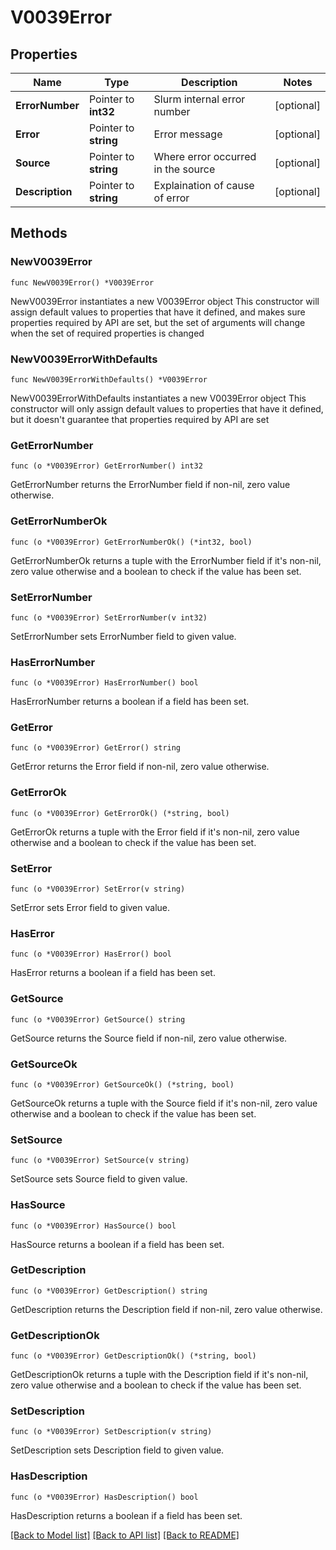 # V0039Error

## Properties

Name | Type | Description | Notes
------------ | ------------- | ------------- | -------------
**ErrorNumber** | Pointer to **int32** | Slurm internal error number | [optional] 
**Error** | Pointer to **string** | Error message | [optional] 
**Source** | Pointer to **string** | Where error occurred in the source | [optional] 
**Description** | Pointer to **string** | Explaination of cause of error | [optional] 

## Methods

### NewV0039Error

`func NewV0039Error() *V0039Error`

NewV0039Error instantiates a new V0039Error object
This constructor will assign default values to properties that have it defined,
and makes sure properties required by API are set, but the set of arguments
will change when the set of required properties is changed

### NewV0039ErrorWithDefaults

`func NewV0039ErrorWithDefaults() *V0039Error`

NewV0039ErrorWithDefaults instantiates a new V0039Error object
This constructor will only assign default values to properties that have it defined,
but it doesn't guarantee that properties required by API are set

### GetErrorNumber

`func (o *V0039Error) GetErrorNumber() int32`

GetErrorNumber returns the ErrorNumber field if non-nil, zero value otherwise.

### GetErrorNumberOk

`func (o *V0039Error) GetErrorNumberOk() (*int32, bool)`

GetErrorNumberOk returns a tuple with the ErrorNumber field if it's non-nil, zero value otherwise
and a boolean to check if the value has been set.

### SetErrorNumber

`func (o *V0039Error) SetErrorNumber(v int32)`

SetErrorNumber sets ErrorNumber field to given value.

### HasErrorNumber

`func (o *V0039Error) HasErrorNumber() bool`

HasErrorNumber returns a boolean if a field has been set.

### GetError

`func (o *V0039Error) GetError() string`

GetError returns the Error field if non-nil, zero value otherwise.

### GetErrorOk

`func (o *V0039Error) GetErrorOk() (*string, bool)`

GetErrorOk returns a tuple with the Error field if it's non-nil, zero value otherwise
and a boolean to check if the value has been set.

### SetError

`func (o *V0039Error) SetError(v string)`

SetError sets Error field to given value.

### HasError

`func (o *V0039Error) HasError() bool`

HasError returns a boolean if a field has been set.

### GetSource

`func (o *V0039Error) GetSource() string`

GetSource returns the Source field if non-nil, zero value otherwise.

### GetSourceOk

`func (o *V0039Error) GetSourceOk() (*string, bool)`

GetSourceOk returns a tuple with the Source field if it's non-nil, zero value otherwise
and a boolean to check if the value has been set.

### SetSource

`func (o *V0039Error) SetSource(v string)`

SetSource sets Source field to given value.

### HasSource

`func (o *V0039Error) HasSource() bool`

HasSource returns a boolean if a field has been set.

### GetDescription

`func (o *V0039Error) GetDescription() string`

GetDescription returns the Description field if non-nil, zero value otherwise.

### GetDescriptionOk

`func (o *V0039Error) GetDescriptionOk() (*string, bool)`

GetDescriptionOk returns a tuple with the Description field if it's non-nil, zero value otherwise
and a boolean to check if the value has been set.

### SetDescription

`func (o *V0039Error) SetDescription(v string)`

SetDescription sets Description field to given value.

### HasDescription

`func (o *V0039Error) HasDescription() bool`

HasDescription returns a boolean if a field has been set.


[[Back to Model list]](../README.md#documentation-for-models) [[Back to API list]](../README.md#documentation-for-api-endpoints) [[Back to README]](../README.md)


